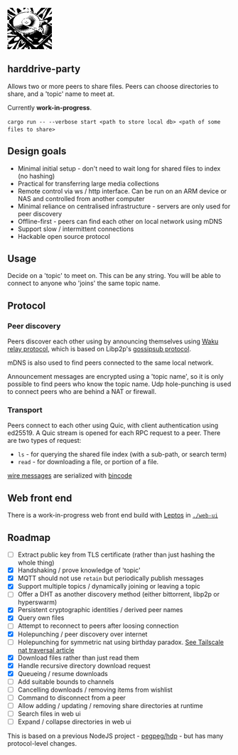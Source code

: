 
![](./web-ui/public/img/hdd.png)

## harddrive-party

Allows two or more peers to share files. Peers can choose directories to share, and a 'topic' name to meet at.

Currently **work-in-progress**.

`cargo run -- --verbose start <path to store local db> <path of some files to share>`

## Design goals

- Minimal initial setup - don't need to wait long for shared files to index (no hashing)
- Practical for transferring large media collections
- Remote control via ws / http interface. Can be run on an ARM device or NAS and controlled from another computer
- Minimal reliance on centralised infrastructure - servers are only used for peer discovery
- Offline-first - peers can find each other on local network using mDNS
- Support slow / intermittent connections
- Hackable open source protocol

## Usage

Decide on a 'topic' to meet on. This can be any string. You will be able to connect to anyone who 'joins' the same topic name.

## Protocol

### Peer discovery

Peers discover each other using by announcing themselves using [Waku](https://waku.org) [relay protocol](https://rfc.vac.dev/spec/11), which is based on Libp2p's [gossipsub protocol](https://github.com/libp2p/specs/blob/master/pubsub/gossipsub/README.md).

mDNS is also used to find peers connected to the same local network.

Announcement messages are encrypted using a 'topic name', so it is only possible to find peers who know the topic name. Udp hole-punching is used to connect peers who are behind a NAT or firewall.

### Transport

Peers connect to each other using Quic, with client authentication using ed25519. A Quic stream is opened for each RPC request to a peer. There are two types of request:

- `ls` - for querying the shared file index (with a sub-path, or search term)
- `read` - for downloading a file, or portion of a file. 

[wire messages](./shared/src/wire_messages.rs) are serialized with [bincode](https://docs.rs/bincode)

## Web front end

There is a work-in-progress web front end build with [Leptos](https://docs.rs/leptos) in [`./web-ui`](./web-ui)

## Roadmap

- [ ] Extract public key from TLS certificate (rather than just hashing the whole thing)
- [x] Handshaking / prove knowledge of 'topic'
- [x] MQTT should not use `retain` but periodically publish messages
- [x] Support multiple topics / dynamically joining or leaving a topic
- [ ] Offer a DHT as another discovery method (either bittorrent, libp2p or hyperswarm)
- [x] Persistent cryptographic identities / derived peer names
- [x] Query own files
- [ ] Attempt to reconnect to peers after loosing connection
- [x] Holepunching / peer discovery over internet
- [ ] Holepunching for symmetric nat using birthday paradox. [See Tailscale nat traversal article](https://tailscale.com/blog/how-nat-traversal-works)
- [x] Download files rather than just read them
- [x] Handle recursive directory download request
- [x] Queueing / resume downloads
- [ ] Add suitable bounds to channels
- [ ] Cancelling downloads / removing items from wishlist
- [ ] Command to disconnect from a peer
- [ ] Allow adding / updating / removing share directories at runtime
- [ ] Search files in web ui
- [ ] Expand / collapse directories in web ui

This is based on a previous NodeJS project - [pegpeg/hdp](https://gitlab.com/pegpeg/hdp) - but has many protocol-level changes.
